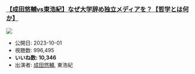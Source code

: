 ### [【成田悠輔vs東浩紀】なぜ大学辞め独立メディアを？【哲学とは何か】](https://www.youtube.com/watch?v=w-ToOG5rMTc)
[![](https://img.youtube.com/vi/w-ToOG5rMTc/sddefault.jpg)](https://www.youtube.com/watch?v=w-ToOG5rMTc)
-   公開日: 2023-10-01
-   視聴数: 996,495
-   **いいね数: 10,346**
-   出演者: [成田悠輔](/rehacq_fan/people/成田悠輔 "wikilink"), 東浩紀
